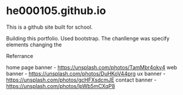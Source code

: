 # he000105.github.io

This is a github site built for school.

Building this portfolio. Used bootstrap. The chanllenge was specify elements changing the 


Referrance

home page banner - https://unsplash.com/photos/TamMbr4okv4
web banner - https://unsplash.com/photos/DuHKoV44prg
ux banner - https://unsplash.com/photos/gcHFXsdcmJE
contact banner - https://unsplash.com/photos/lpWb5mCXqP8